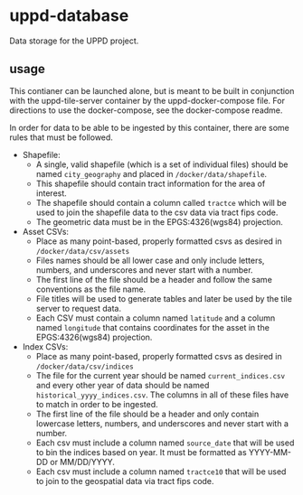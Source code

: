 # uppd-database
Data storage for the UPPD project.

## usage
This contianer can be launched alone, but is meant to be built in conjunction with the uppd-tile-server container by the uppd-docker-compose file. For directions to use the docker-compose, see the docker-compose readme. 

In order for data to be able to be ingested by this container, there are some rules that must be followed.
 - Shapefile: 
    - A single, valid shapefile (which is a set of individual files) should be named `city_geography` and placed in `/docker/data/shapefile`.
    - This shapefile should contain tract information for the area of interest. 
    - The shapefile should contain a column called `tractce` which will be used to join the shapefile data to the csv data via tract fips code.
    - The geometric data must be in the EPGS:4326(wgs84) projection. 
 - Asset CSVs:
    - Place as many point-based, properly formatted csvs as desired in `/docker/data/csv/assets`
    - Files names should be all lower case and only include letters, numbers, and underscores and never start with a number.
    - The first line of the file should be a header and follow the same conventions as the file name.
    - File titles will be used to generate tables and later be used by the tile server to request data. 
    - Each CSV must contain a column named `latitude` and a column named `longitude` that contains coordinates for the asset in the EPGS:4326(wgs84) projection.
 - Index CSVs:
    - Place as many point-based, properly formatted csvs as desired in `/docker/data/csv/indices`
    - The file for the current year should be named `current_indices.csv` and every other year of data should be named `historical_yyyy_indices.csv`. The columns in all of these files have to match in order to be ingested. 
    - The first line of the file should be a header and only contain lowercase letters, numbers, and underscores and never start with a number.
    - Each csv must include a column named `source_date` that will be used to bin the indices based on year. It must be formatted as YYYY-MM-DD or MM/DD/YYYY.
    - Each csv must include a column named `tractce10` that will be used to join to the geospatial data via tract fips code.